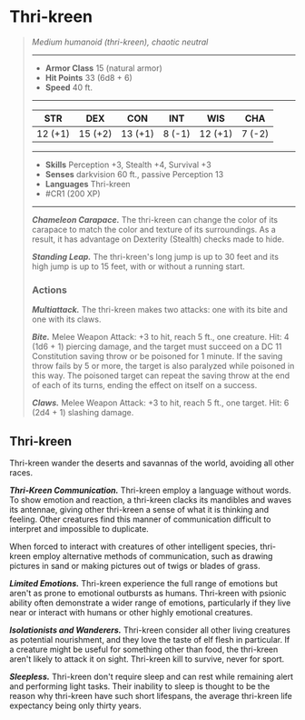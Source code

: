 # Thri-kreen
>*Medium humanoid (thri-kreen), chaotic neutral*
>___
>- **Armor Class** 15 (natural armor)
>- **Hit Points** 33 (6d8 + 6)
>- **Speed** 40 ft.
>___
>|STR|DEX|CON|INT|WIS|CHA|
>|:---:|:---:|:---:|:---:|:---:|:---:|
>|12 (+1)|15 (+2)|13 (+1)|8 (-1)|12 (+1)|7 (-2)|
>___
>- **Skills** Perception +3, Stealth +4, Survival +3
>- **Senses** darkvision 60 ft., passive Perception 13
>- **Languages** Thri-kreen
>- #CR1 (200 XP)
>___
>***Chameleon Carapace.*** The thri-kreen can change the color of its carapace to match the color and texture of its surroundings. As a result, it has advantage on Dexterity (Stealth) checks made to hide.  
>
>***Standing Leap.*** The thri-kreen's long jump is up to 30 feet and its high jump is up to 15 feet, with or without a running start.  
>
>### Actions
>***Multiattack.*** The thri-kreen makes two attacks: one with its bite and one with its claws.  
>
>***Bite.*** Melee Weapon Attack: +3 to hit, reach 5 ft., one creature. Hit: 4 (1d6 + 1) piercing damage, and the target must succeed on a DC 11 Constitution saving throw or be poisoned for 1 minute. If the saving throw fails by 5 or more, the target is also paralyzed while poisoned in this way. The poisoned target can repeat the saving throw at the end of each of its turns, ending the effect on itself on a success.  
>
>***Claws.*** Melee Weapon Attack: +3 to hit, reach 5 ft., one target. Hit: 6 (2d4 + 1) slashing damage.

## Thri-kreen

Thri-kreen wander the deserts and savannas of the world, avoiding all other races.

***Thri-Kreen Communication.***  Thri-kreen employ a language without words. To show emotion and reaction, a thri-kreen clacks its mandibles and waves its antennae, giving other thri-kreen a sense of what it is thinking and feeling. Other creatures find this manner of communication difficult to interpret and impossible to duplicate.

When forced to interact with creatures of other intelligent species, thri-kreen employ alternative methods of communication, such as drawing pictures in sand or making pictures out of twigs or blades of grass.

***Limited Emotions.*** Thri-kreen experience the full range of emotions but aren't as prone to emotional outbursts as humans. Thri-kreen with psionic ability often demonstrate a wider range of emotions, particularly if they live near or interact with humans or other highly emotional creatures.

***Isolationists and Wanderers.*** Thri-kreen consider all other living creatures as potential nourishment, and they love the taste of elf flesh in particular. If a creature might be useful for something other than food, the thri-kreen aren't likely to attack it on sight. Thri-kreen kill to survive, never for sport.

***Sleepless.*** Thri-kreen don't require sleep and can rest while remaining alert and performing light tasks. Their inability to sleep is thought to be the reason why thri-kreen have such short lifespans, the average thri-kreen life expectancy being only thirty years.